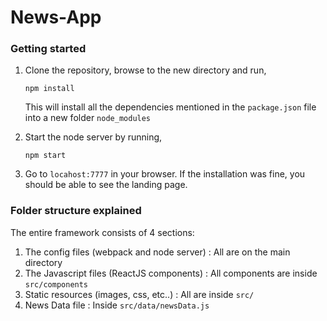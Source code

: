 # News-App
### Getting started
1. Clone the repository, browse to the new directory and run,
   ```
   npm install
   ```
   This will install all the dependencies mentioned in the ```package.json``` file into a new folder ```node_modules```

2. Start the node server by running,
   ```
   npm start 
   ```
3. Go to ```locahost:7777``` in your browser. If the installation was fine, you should be able to see the landing page.


### Folder structure explained  
The entire framework consists of 4 sections:  
1. The config files (webpack and node server) : All are on the main directory  
2. The Javascript files (ReactJS components)  : All components are inside ```src/components``` 
3. Static resources (images, css, etc..)      : All are inside ```src/```
4. News Data file                             : Inside ```src/data/newsData.js``` 


